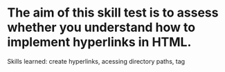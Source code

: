# The aim of this skill test is to assess whether you understand how to implement hyperlinks in HTML.

<p>Skills learned: create hyperlinks, acessing directory paths, tag <title> (for tooltip), redirect to email aplication (with cc and subject), add images, 
anchor to some element in page, good pratices on link names.</p>
  
 
<strong>See it below</strong><br>
<a href="https://htmlpreview.github.io/?https://github.com/alexandre-j-dev/MDN-Mozilla-Developer-Network/blob/HTML/Test%20your%20skills:%20Links/links.html"> Render </a><br>

<strong>MDN skill tests</strong><br>
<a href="https://developer.mozilla.org/en-US/docs/Learn/HTML/Introduction_to_HTML/Test_your_skills:_Links"> Link to this test </a><br>

<strong>Assessment on Mozilla Discourse</strong><br>
<a href="https://discourse.mozilla.org/t/assessment-wanted-for-links-skill-tests/106520">Link to Assessment </a>
